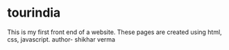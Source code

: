 # tourindia
This is my first front end of a  website. These pages are created using html, css, javascript.
author- shikhar verma

